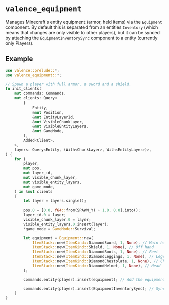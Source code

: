 # `valence_equipment`
Manages Minecraft's entity equipment (armor, held items) via the `Equipment` component.
By default this is separated from an entities `Inventory` (which means that changes are only visible to other players), but it can be synced by attaching the `EquipmentInventorySync`
component to a entity (currently only Players).

## Example

```rust 
use valence::prelude::*;
use valence_equipment::*;

// Spawn a player with full armor, a sword and a shield.
fn init_clients(
    mut commands: Commands,
    mut clients: Query<
        (
            Entity,
            &mut Position,
            &mut EntityLayerId,
            &mut VisibleChunkLayer,
            &mut VisibleEntityLayers,
            &mut GameMode,
        ),
        Added<Client>,
    >,
    layers: Query<Entity, (With<ChunkLayer>, With<EntityLayer>)>,
) {
    for (
        player,
        mut pos,
        mut layer_id,
        mut visible_chunk_layer,
        mut visible_entity_layers,
        mut game_mode,
    ) in &mut clients
    {
        let layer = layers.single();

        pos.0 = [0.0, f64::from(SPAWN_Y) + 1.0, 0.0].into();
        layer_id.0 = layer;
        visible_chunk_layer.0 = layer;
        visible_entity_layers.0.insert(layer);
        *game_mode = GameMode::Survival;

        let equipment = Equipment::new(
            ItemStack::new(ItemKind::DiamondSword, 1, None), // Main hand
            ItemStack::new(ItemKind::Shield, 1, None), // Off hand
            ItemStack::new(ItemKind::DiamondBoots, 1, None), // Feet
            ItemStack::new(ItemKind::DiamondLeggings, 1, None), // Legs
            ItemStack::new(ItemKind::DiamondChestplate, 1, None), // Chest
            ItemStack::new(ItemKind::DiamondHelmet, 1, None), // Head
        );

        commands.entity(player).insert(equipment); // Add the equipment to the player

        commands.entity(player).insert(EquipmentInventorySync); // Sync the equipment with the player's inventory. This is not required if you want to only show equipment for other players.
    }
}
```

